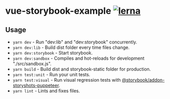 # vue-storybook-example [![lerna](https://img.shields.io/badge/maintained%20with-lerna-cc00ff.svg)](https://lerna.js.org/)

## Usage

-   `yarn dev` - Run "dev:lib" and "dev:storybook" concurrently.
-   `yarn dev:lib` - Build dist folder every time files change.
-   `yarn dev:storybook` - Start storybook.
-   `yarn dev:sandbox` - Compiles and hot-reloads for development "./src/sandbox.js".
-   `yarn build` - Build dist and storybook-static folder for production.
-   `yarn test:unit` - Run your unit tests.
-   `yarn test:visual` - Run visual regression tests with [@storybook/addon-storyshots-puppeteer](https://github.com/storybookjs/storybook/tree/master/addons/storyshots/storyshots-puppeteer).
-   `yarn lint` - Lints and fixes files.

